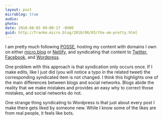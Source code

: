 ```yaml
---
layout: post
microblog: true
audio: 
photo: 
date: 2018-08-03 09:09:17 -0500
guid: http://frankm.micro.blog/2018/08/03/the-am-pretty.html
---
```

I am pretty much following [POSSE](https://indieweb.org/POSSE), hosting my content with domains I own on either [micro.blog](https://frankmcpherson.blog) or [Netlify](https://writing.frankmcpherson.net), and syndicating that content to [Twitter](https://twitter.com/frankm), [Facebook](https://www.facebook.com/writtenbyfrank), and [Wordpress](https://fjmnotes.com). 

One problem with this approach is that syndication only occurs once. If I make edits, like I just did (you will notice a typo in the related tweet) the corresponding syndicated item is not changed. I think this highlights one of the main differences between blogs and social networks. Blogs abide the reality that we make mistakes and provides an easy why to correct those mistakes, and social networks do not. 

One strange thing syndicating to Wordpress is that just about every post I make there gets liked by someone new. While I know some of the likes are from real people, it feels like bots. 
